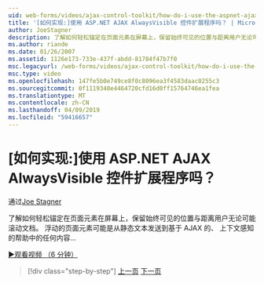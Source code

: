 ```yaml
---
uid: web-forms/videos/ajax-control-toolkit/how-do-i-use-the-aspnet-ajax-alwaysvisible-control-extender
title: '[如何实现:]使用 ASP.NET AJAX AlwaysVisible 控件扩展程序吗？ | Microsoft Docs'
author: JoeStagner
description: 了解如何轻松锚定在页面元素在屏幕上，保留始终可见的位置与距离用户无论可能滚动文档。 ...
ms.author: riande
ms.date: 01/26/2007
ms.assetid: 1126e173-733e-437f-abdd-81784f47b7f0
msc.legacyurl: /web-forms/videos/ajax-control-toolkit/how-do-i-use-the-aspnet-ajax-alwaysvisible-control-extender
msc.type: video
ms.openlocfilehash: 147fe5b0e749ce8f0c8096ea3f4583daac0255c3
ms.sourcegitcommit: 0f1119340e4464720cfd16d0ff15764746ea1fea
ms.translationtype: MT
ms.contentlocale: zh-CN
ms.lasthandoff: 04/09/2019
ms.locfileid: "59416657"
---
```

# <a name="how-do-i-use-the-aspnet-ajax-alwaysvisible-control-extender"></a>[如何实现:]使用 ASP.NET AJAX AlwaysVisible 控件扩展程序吗？

通过[Joe Stagner](https://github.com/JoeStagner)

了解如何轻松锚定在页面元素在屏幕上，保留始终可见的位置与距离用户无论可能滚动文档。 浮动的页面元素可能是从静态文本发送到基于 AJAX 的、 上下文感知的帮助中的任何内容...

[&#9654;观看视频 （6 分钟）](https://channel9.msdn.com/Blogs/ASP-NET-Site-Videos/how-do-i-use-the-aspnet-ajax-alwaysvisible-control-extender)

> [!div class="step-by-step"]
> [上一页](how-do-i-use-the-aspnet-ajax-modalpopup-extender-control.md)
> [下一页](how-do-i-use-the-aspnet-ajax-accordion-control.md)
